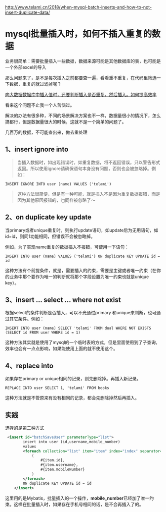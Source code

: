 http://www.telami.cn/2018/when-mysql-batch-inserts-and-how-to-not-insert-duplicate-data/

# mysql批量插入时，如何不插入重复的数据

业务很简单：需要批量插入一些数据，数据来源可能是其他数据库的表，也可能是一个外部excel的导入

那么问题来了，是不是每次插入之前都要查一遍，看看重不重复，在代码里筛选一下数据，重复的就过滤掉呢？

[向大数据数据库中插入值时，还要判断插入是否重复，然后插入。如何提高效率](http://tou3921.iteye.com/blog/239696)

看来这个问题不止我一个人苦恼过。

解决的办法有很多种，不同的场景解决方案也不一样，数据量很小的情况下，怎么搞都行，但是数据量很大的时候，这就不是一个简单的问题了。

几百万的数据，不可能查出来，做去重处理

## 1、insert ignore into

> 当插入数据时，如出现错误时，如重复数据，将不返回错误，只以警告形式返回。所以使用ignore请确保语句本身没有问题，否则也会被忽略掉。例如：

```
INSERT IGNORE INTO user (name) VALUES ('telami') 
```

> 这种方法很简便，但是有一种可能，就是插入不是因为重复数据报错，而是因为其他原因报错的，也同样被忽略了～

## 2、on duplicate key update

当primary或者unique重复时，则执行update语句，如update后为无用语句，如id=id，则同1功能相同，但错误不会被忽略掉。

例如，为了实现name重复的数据插入不报错，可使用一下语句：

```
INSERT INTO user (name) VALUES ('telami') ON duplicate KEY UPDATE id = id 
```

这种方法有个前提条件，就是，需要插入的约束，需要是主键或者唯一约束（在你的业务中那个要作为唯一的判断就将那个字段设置为唯一约束也就是unique key）。

## 3、insert … select … where not exist

根据select的条件判断是否插入，可以不光通过primary 和unique来判断，也可通过其它条件。例如：

```
INSERT INTO user (name) SELECT 'telami' FROM dual WHERE NOT EXISTS (SELECT id FROM user WHERE id = 1) 
```

这种方法其实就是使用了mysql的一个临时表的方式，但是里面使用到了子查询，效率也会有一点点影响，如果能使用上面的就不使用这个。

## 4、replace into

如果存在primary or unique相同的记录，则先删除掉。再插入新记录。

```
REPLACE INTO user SELECT 1, 'telami' FROM books 
```

这种方法就是不管原来有没有相同的记录，都会先删除掉然后再插入。

## 实践

选择的是第二种方式

```xml
 <insert id="batchSaveUser" parameterType="list">
        insert into user (id,username,mobile_number)
        values
        <foreach collection="list" item="item" index="index" separator=",">
            (
                #{item.id},
                #{item.username},
                #{item.mobileNumber}
            )
        </foreach>
        ON duplicate KEY UPDATE id = id
    </insert>
```

这里用的是Mybatis，批量插入的一个操作，**mobile_number**已经加了唯一约束。这样在批量插入时，如果存在手机号相同的话，是不会再插入了的。